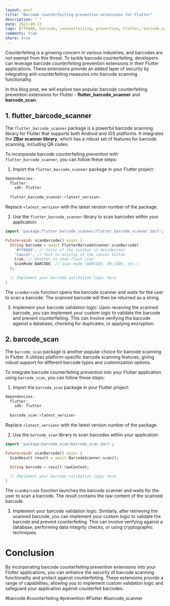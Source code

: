 ```yaml
---
layout: post
title: "Barcode counterfeiting prevention extensions for Flutter"
description: " "
date: 2023-09-23
tags: [ff6666, barcode, counterfeiting, prevention, Flutter, barcode_scanner]
comments: true
share: true
---
```


Counterfeiting is a growing concern in various industries, and barcodes are not exempt from this threat. To tackle barcode counterfeiting, developers can leverage barcode counterfeiting prevention extensions in their Flutter applications. These extensions provide an added layer of security by integrating anti-counterfeiting measures into barcode scanning functionality.

In this blog post, we will explore two popular barcode counterfeiting prevention extensions for Flutter - **flutter_barcode_scanner** and **barcode_scan**.

## 1. flutter_barcode_scanner

The `flutter_barcode_scanner` package is a powerful barcode scanning library for Flutter that supports both Android and iOS platforms. It integrates the **ZBar scanner library**, which has a robust set of features for barcode scanning, including QR codes.

To incorporate barcode counterfeiting prevention with `flutter_barcode_scanner`, you can follow these steps:

1. Import the `flutter_barcode_scanner` package in your Flutter project:
```dart
dependencies:
  flutter:
    sdk: flutter
    
  flutter_barcode_scanner:<latest_version>
```
Replace `<latest_version>` with the latest version number of the package.

2. Use the `flutter_barcode_scanner` library to scan barcodes within your application:
```dart
import 'package:flutter_barcode_scanner/flutter_barcode_scanner.dart';

Future<void> scanBarcode() async {
  String barcode = await FlutterBarcodeScanner.scanBarcode(
    '#ff6666', // Color of the toolbar in hexadecimal
    'Cancel', // Text to display on the cancel button
    true, // Whether to show flash icon
    ScanMode.BARCODE, // Scan mode (BARCODE, QR_CODE, etc.)
  );

  // Implement your barcode validation logic here
}
```
The `scanBarcode` function opens the barcode scanner and waits for the user to scan a barcode. The scanned barcode will then be returned as a string.

3. Implement your barcode validation logic:
Upon receiving the scanned barcode, you can implement your custom logic to validate the barcode and prevent counterfeiting. This can involve verifying the barcode against a database, checking for duplicates, or applying encryption.

## 2. barcode_scan

The `barcode_scan` package is another popular choice for barcode scanning in Flutter. It utilizes platform-specific barcode scanning features, giving robust support for different barcode types and customization options.

To integrate barcode counterfeiting prevention into your Flutter application using `barcode_scan`, you can follow these steps:

1. Import the `barcode_scan` package in your Flutter project:
```dart
dependencies:
  flutter:
    sdk: flutter
    
  barcode_scan:<latest_version>
```
Replace `<latest_version>` with the latest version number of the package.

2. Use the `barcode_scan` library to scan barcodes within your application:
```dart
import 'package:barcode_scan/barcode_scan.dart';

Future<void> scanBarcode() async {
  ScanResult result = await BarcodeScanner.scan();

  String barcode = result.rawContent;

  // Implement your barcode validation logic here
}
```
The `scanBarcode` function launches the barcode scanner and waits for the user to scan a barcode. The result contains the raw content of the scanned barcode.

3. Implement your barcode validation logic:
Similarly, after retrieving the scanned barcode, you can implement your custom logic to validate the barcode and prevent counterfeiting. This can involve verifying against a database, performing data integrity checks, or using cryptographic techniques.

# Conclusion

By incorporating barcode counterfeiting prevention extensions into your Flutter applications, you can enhance the security of barcode scanning functionality and protect against counterfeiting. These extensions provide a range of capabilities, allowing you to implement custom validation logic and safeguard your application against counterfeit barcodes.

#barcode #counterfeiting #prevention #Flutter #barcode_scanner
